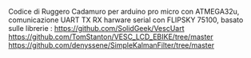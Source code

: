 Codice di Ruggero Cadamuro per arduino pro micro con ATMEGA32u, comunicazione UART TX RX harware serial con FLIPSKY 75100, basato sulle librerie :
https://github.com/SolidGeek/VescUart
https://github.com/TomStanton/VESC_LCD_EBIKE/tree/master
https://github.com/denyssene/SimpleKalmanFilter/tree/master
